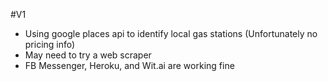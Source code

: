 #V1
- Using google places api to identify local gas stations (Unfortunately no pricing info)
- May need to try a web scraper
- FB Messenger, Heroku, and Wit.ai are working fine
